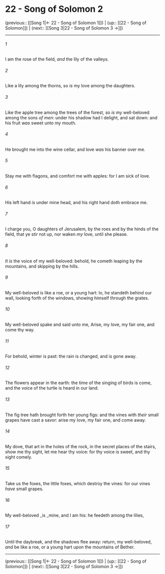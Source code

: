 # 22 - Song of Solomon 2

(previous:: [[Song 1|← 22 - Song of Solomon 1]]) | (up:: [[22 - Song of Solomon]]) | (next:: [[Song 3|22 - Song of Solomon 3 →]])

***


###### 1 
I am the rose of the field, _and_ the lily of the valleys. 

###### 2 
Like a lily among the thorns, so _is_ my love among the daughters. 

###### 3 
Like the apple tree among the trees of the forest, so _is_ my well-beloved among the sons _of men_: under his shadow had I delight, and sat down: and his fruit _was_ sweet unto my mouth. 

###### 4 
He brought me into the wine cellar, and love _was_ his banner over me. 

###### 5 
Stay me with flagons, and comfort me with apples: for I am sick of love. 

###### 6 
His left hand _is_ under mine head, and his right hand doth embrace me. 

###### 7 
I charge you, O daughters of Jerusalem, by the roes and by the hinds of the field, that ye stir not up, nor waken _my_ love, until she please. 

###### 8 
_It is_ the voice of my well-beloved: behold, he cometh leaping by the mountains, and skipping by the hills. 

###### 9 
My well-beloved is like a roe, or a young hart: lo, he standeth behind our wall, looking forth of the windows, showing himself through the grates. 

###### 10 
My well-beloved spake and said unto me, Arise, my love, my fair one, and come thy way. 

###### 11 
For behold, winter is past: the rain is changed, and is gone away. 

###### 12 
The flowers appear in the earth: the time of the singing of birds is come, and the voice of the turtle is heard in our land. 

###### 13 
The fig tree hath brought forth her young figs: and the vines with _their_ small grapes have cast a savor: arise my love, my fair one, and come away. 

###### 14 
My dove, that art in the holes of the rock, in the secret places of the stairs, show me thy sight, let me hear thy voice: for thy voice is sweet, and thy sight comely. 

###### 15 
Take us the foxes, the little foxes, which destroy the vines: for our vines _have_ small grapes. 

###### 16 
My well-beloved _is _mine, and I am his: he feedeth among the lilies, 

###### 17 
Until the daybreak, and the shadows flee away: return, my well-beloved, _and_ be like a roe, or a young hart upon the mountains of Bether.

***

(previous:: [[Song 1|← 22 - Song of Solomon 1]]) | (up:: [[22 - Song of Solomon]]) | (next:: [[Song 3|22 - Song of Solomon 3 →]])

